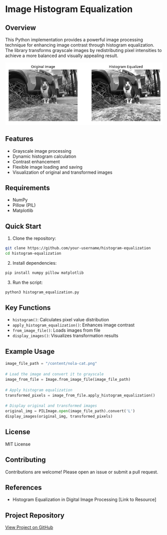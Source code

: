 # Image Histogram Equalization

## Overview

This Python implementation provides a powerful image processing technique for enhancing image contrast through histogram equalization. The library transforms grayscale images by redistributing pixel intensities to achieve a more balanced and visually appealing result.

![Image Processing Visualization](./images/original-transformed.png)

## Features

- Grayscale image processing
- Dynamic histogram calculation
- Contrast enhancement
- Flexible image loading and saving
- Visualization of original and transformed images

## Requirements

- NumPy
- Pillow (PIL)
- Matplotlib

## Quick Start

1. Clone the repository:
```bash
git clone https://github.com/your-username/histogram-equalization
cd histogram-equalization
```

2. Install dependencies:
```bash
pip install numpy pillow matplotlib
```

3. Run the script:
```bash
python3 histogram_equalization.py
```

## Key Functions

- `histogram()`: Calculates pixel value distribution
- `apply_histogram_equalization()`: Enhances image contrast
- `from_image_file()`: Loads images from file
- `display_images()`: Visualizes transformation results

## Example Usage

```python
image_file_path = "/content/nola-cat.png"

# Load the image and convert it to grayscale
image_from_file = Image.from_image_file(image_file_path)

# Apply histogram equalization
transformed_pixels = image_from_file.apply_histogram_equalization()

# Display original and transformed images
original_img = PILImage.open(image_file_path).convert('L')
display_images(original_img, transformed_pixels)
```

## License

MIT License

## Contributing

Contributions are welcome! Please open an issue or submit a pull request.

## References

- Histogram Equalization in Digital Image Processing [Link to Resource]

## Project Repository

[View Project on GitHub](https://github.com/your-username/histogram-equalization)